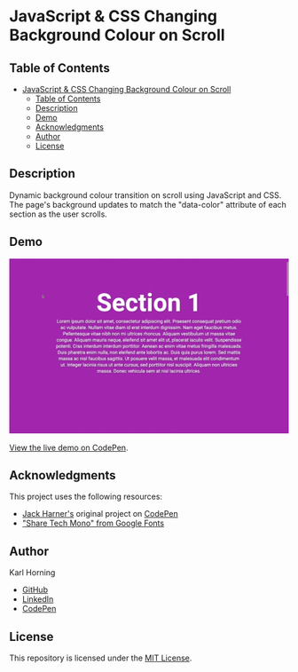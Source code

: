 # JavaScript & CSS Changing Background Colour on Scroll

## Table of Contents

- [JavaScript \& CSS Changing Background Colour on Scroll](#javascript--css-changing-background-colour-on-scroll)
  - [Table of Contents](#table-of-contents)
  - [Description](#description)
  - [Demo](#demo)
  - [Acknowledgments](#acknowledgments)
  - [Author](#author)
  - [License](#license)

## Description

Dynamic background colour transition on scroll using JavaScript and CSS. The page's background updates to match the "data-color" attribute of each section as the user scrolls.

## Demo

![JavaScript & CSS Changing Background Colour on Scroll Preview](./src/img/preview.gif)

[View the live demo on CodePen](https://codepen.io/karlhorning/pen/QWojGpW).

## Acknowledgments

This project uses the following resources:

- [Jack Harner's](https://codepen.io/jackharner/) original project on [CodePen](https://codepen.io/jackharner/pen/bdPmQM)
- ["Share Tech Mono" from Google Fonts](https://fonts.googleapis.com/css?family=Share+Tech+Mono)

## Author

Karl Horning

- [GitHub](https://github.com/Karl-Horning/)
- [LinkedIn](https://www.linkedin.com/in/karl-horning/)
- [CodePen](https://codepen.io/karlhorning)

## License

This repository is licensed under the [MIT License](LICENSE).
